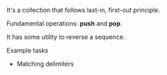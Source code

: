 It's a collection that follows last-in, first-out principle.

Fundamental operations: **push** and **pop**.

It has some utility to reverse a sequence.

Example tasks
* Matching delimiters